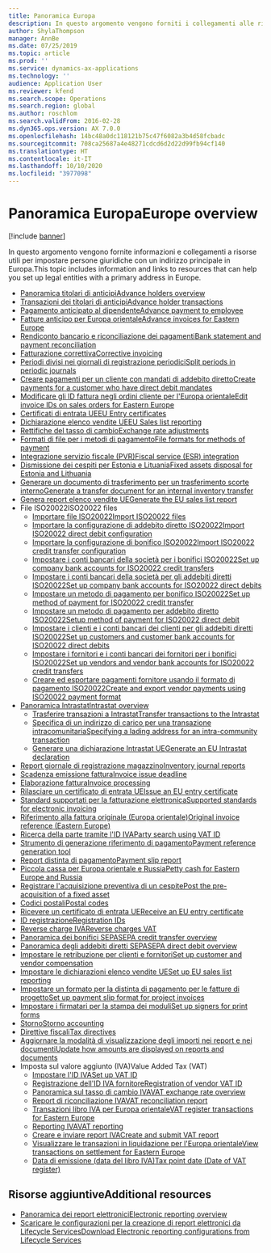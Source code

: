 ```yaml
---
title: Panoramica Europa
description: In questo argomento vengono forniti i collegamenti alle risorse della documentazione Microsoft Dynamics 365 Finance per l'Europa.
author: ShylaThompson
manager: AnnBe
ms.date: 07/25/2019
ms.topic: article
ms.prod: ''
ms.service: dynamics-ax-applications
ms.technology: ''
audience: Application User
ms.reviewer: kfend
ms.search.scope: Operations
ms.search.region: global
ms.author: roschlom
ms.search.validFrom: 2016-02-28
ms.dyn365.ops.version: AX 7.0.0
ms.openlocfilehash: 14bc48a0dc118121b75c47f6082a3b4d58fcbadc
ms.sourcegitcommit: 708ca25687a4e48271cdcd6d2d22d99fb94cf140
ms.translationtype: HT
ms.contentlocale: it-IT
ms.lasthandoff: 10/10/2020
ms.locfileid: "3977098"
---
```

# <a name="europe-overview"></a><span data-ttu-id="0b0ed-103">Panoramica Europa</span><span class="sxs-lookup"><span data-stu-id="0b0ed-103">Europe overview</span></span>

[!include [banner](../includes/banner.md)]

<span data-ttu-id="0b0ed-104">In questo argomento vengono fornite informazioni e collegamenti a risorse utili per impostare persone giuridiche con un indirizzo principale in Europa.</span><span class="sxs-lookup"><span data-stu-id="0b0ed-104">This topic includes information and links to resources that can help you set up legal entities with a primary address in Europe.</span></span> 

- [<span data-ttu-id="0b0ed-105">Panoramica titolari di anticipi</span><span class="sxs-lookup"><span data-stu-id="0b0ed-105">Advance holders overview</span></span>](emea-advance-holders.md)
 - [<span data-ttu-id="0b0ed-106">Transazioni dei titolari di anticipi</span><span class="sxs-lookup"><span data-stu-id="0b0ed-106">Advance holder transactions</span></span>](emea-advance-holders-transactions.md)
 - [<span data-ttu-id="0b0ed-107">Pagamento anticipato al dipendente</span><span class="sxs-lookup"><span data-stu-id="0b0ed-107">Advance payment to employee</span></span>](tasks/advance-payment-employee.md)
- [<span data-ttu-id="0b0ed-108">Fatture anticipo per Europa orientale</span><span class="sxs-lookup"><span data-stu-id="0b0ed-108">Advance invoices for Eastern Europe</span></span>](emea-advance-invoice.md)
- [<span data-ttu-id="0b0ed-109">Rendiconto bancario e riconciliazione dei pagamenti</span><span class="sxs-lookup"><span data-stu-id="0b0ed-109">Bank statement and payment reconciliation</span></span>](emea-bank-reconciliation.md)
- [<span data-ttu-id="0b0ed-110">Fatturazione correttiva</span><span class="sxs-lookup"><span data-stu-id="0b0ed-110">Corrective invoicing</span></span>](emea-corrective-invoice.md)
- [<span data-ttu-id="0b0ed-111">Periodi divisi nei giornali di registrazione periodici</span><span class="sxs-lookup"><span data-stu-id="0b0ed-111">Split periods in periodic journals</span></span>](emea-create-post-periodic-journals.md)
- [<span data-ttu-id="0b0ed-112">Creare pagamenti per un cliente con mandati di addebito diretto</span><span class="sxs-lookup"><span data-stu-id="0b0ed-112">Create payments for a customer who have direct debit mandates</span></span>](tasks/create-payments-customers-who-have-direct-debit-mandates.md)
- [<span data-ttu-id="0b0ed-113">Modificare gli ID fattura negli ordini cliente per l'Europa orientale</span><span class="sxs-lookup"><span data-stu-id="0b0ed-113">Edit invoice IDs on sales orders for Eastern Europe</span></span>](emea-edit-invoice-id-sales-orders.md)
- [<span data-ttu-id="0b0ed-114">Certificati di entrata UE</span><span class="sxs-lookup"><span data-stu-id="0b0ed-114">EU Entry certificates</span></span>](emea-entry-certificates.md)
- [<span data-ttu-id="0b0ed-115">Dichiarazione elenco vendite UE</span><span class="sxs-lookup"><span data-stu-id="0b0ed-115">EU Sales list reporting</span></span>](emea-eu-sales-list.md)
- [<span data-ttu-id="0b0ed-116">Rettifiche del tasso di cambio</span><span class="sxs-lookup"><span data-stu-id="0b0ed-116">Exchange rate adjustments</span></span>](emea-exchange-rate-adjustments.md)
- [<span data-ttu-id="0b0ed-117">Formati di file per i metodi di pagamento</span><span class="sxs-lookup"><span data-stu-id="0b0ed-117">File formats for methods of payment</span></span>](emea-select-file-formats-for-the-method-of-payments.md)
- [<span data-ttu-id="0b0ed-118">Integrazione servizio fiscale (PVR)</span><span class="sxs-lookup"><span data-stu-id="0b0ed-118">Fiscal service (ESR) integration</span></span>](emea-fiscal-service-integration.md)
- [<span data-ttu-id="0b0ed-119">Dismissione dei cespiti per Estonia e Lituania</span><span class="sxs-lookup"><span data-stu-id="0b0ed-119">Fixed assets disposal for Estonia and Lithuania</span></span>](emea-credit-note-reverse-fixed-asset-sale.md)
- [<span data-ttu-id="0b0ed-120">Generare un documento di trasferimento per un trasferimento scorte interno</span><span class="sxs-lookup"><span data-stu-id="0b0ed-120">Generate a transfer document for an internal inventory transfer</span></span>](tasks/transfer-document-internal-inventory-transfer.md)
- [<span data-ttu-id="0b0ed-121"> Genera report elenco vendite UE</span><span class="sxs-lookup"><span data-stu-id="0b0ed-121">Generate the EU sales list report</span></span>](tasks/eur-00011-eu-sales-list-report.md)
- <span data-ttu-id="0b0ed-122">File ISO20022</span><span class="sxs-lookup"><span data-stu-id="0b0ed-122">ISO20022 files</span></span>
  - [<span data-ttu-id="0b0ed-123">Importare file ISO20022</span><span class="sxs-lookup"><span data-stu-id="0b0ed-123">Import ISO20022 files</span></span>](emea-ISO20022-file-formats.md)
  - [<span data-ttu-id="0b0ed-124">Importare la configurazione di addebito diretto ISO20022</span><span class="sxs-lookup"><span data-stu-id="0b0ed-124">Import ISO20022 direct debit configuration</span></span>](tasks/import-iso20022-direct-debit-configuration.md)
  - [<span data-ttu-id="0b0ed-125">Importare la configurazione di bonifico ISO20022</span><span class="sxs-lookup"><span data-stu-id="0b0ed-125">Import ISO20022 credit transfer configuration</span></span>](tasks/import-iso20022-credit-transfer-configuration.md)
  - [<span data-ttu-id="0b0ed-126">Impostare i conti bancari della società per i bonifici ISO20022</span><span class="sxs-lookup"><span data-stu-id="0b0ed-126">Set up company bank accounts for ISO20022 credit transfers</span></span>](tasks/set-up-company-bank-accounts-iso20022-credit-transfers.md)
  - [<span data-ttu-id="0b0ed-127">Impostare i conti bancari della società per gli addebiti diretti ISO20022</span><span class="sxs-lookup"><span data-stu-id="0b0ed-127">Set up company bank accounts for ISO20022 direct debits</span></span>](tasks/set-up-company-bank-accounts-iso20022-direct-debits.md)
  - [<span data-ttu-id="0b0ed-128">Impostare un metodo di pagamento per bonifico ISO20022</span><span class="sxs-lookup"><span data-stu-id="0b0ed-128">Set up method of payment for ISO20022 credit transfer</span></span>](tasks/set-up-method-payment-iso20022-credit-transfer.md)
  - [<span data-ttu-id="0b0ed-129">Impostare un metodo di pagamento per addebito diretto ISO20022</span><span class="sxs-lookup"><span data-stu-id="0b0ed-129">Setup method of payment for ISO20022 direct debit</span></span>](tasks/setup-method-payment-iso20022-direct-debit.md)
  - [<span data-ttu-id="0b0ed-130">Impostare i clienti e i conti bancari dei clienti per gli addebiti diretti ISO20022</span><span class="sxs-lookup"><span data-stu-id="0b0ed-130">Set up customers and customer bank accounts for ISO20022 direct debits</span></span>](tasks/set-up-bank-accounts-iso20022-direct-debits.md)
  - [<span data-ttu-id="0b0ed-131">Impostare i fornitori e i conti bancari dei fornitori per i bonifici ISO20022</span><span class="sxs-lookup"><span data-stu-id="0b0ed-131">Set up vendors and vendor bank accounts for ISO20022 credit transfers</span></span>](tasks/set-up-vendor-iso20022-credit-transfers.md)
  - [<span data-ttu-id="0b0ed-132">Creare ed esportare pagamenti fornitore usando il formato di pagamento ISO20022</span><span class="sxs-lookup"><span data-stu-id="0b0ed-132">Create and export vendor payments using ISO20022 payment format</span></span>](tasks/create-export-vendor-payments-iso20022-payment-format.md)
- [<span data-ttu-id="0b0ed-133">Panoramica Intrastat</span><span class="sxs-lookup"><span data-stu-id="0b0ed-133">Intrastat overview</span></span>](emea-intrastat.md)
  - [<span data-ttu-id="0b0ed-134">Trasferire transazioni a Intrastat</span><span class="sxs-lookup"><span data-stu-id="0b0ed-134">Transfer transactions to the Intrastat</span></span>](tasks/transfer-transactions-intrastat.md)
  - [<span data-ttu-id="0b0ed-135">Specifica di un indirizzo di carico per una transazione intracomunitaria</span><span class="sxs-lookup"><span data-stu-id="0b0ed-135">Specifying a lading address for an intra-community transaction</span></span>](tasks/eur-00002-specify-lading-address-intra-community.md)
  - [<span data-ttu-id="0b0ed-136">Generare una dichiarazione Intrastat UE</span><span class="sxs-lookup"><span data-stu-id="0b0ed-136">Generate an EU Intrastat declaration</span></span>](tasks/eur-00002-eu-intrastat-declaration.md)
- [<span data-ttu-id="0b0ed-137">Report giornale di registrazione magazzino</span><span class="sxs-lookup"><span data-stu-id="0b0ed-137">Inventory journal reports</span></span>](emea-set-up-report-inventory-journal-names.md)
- [<span data-ttu-id="0b0ed-138">Scadenza emissione fattura</span><span class="sxs-lookup"><span data-stu-id="0b0ed-138">Invoice issue deadline</span></span>](emea-invoice-issue-deadline.md)
- [<span data-ttu-id="0b0ed-139">Elaborazione fattura</span><span class="sxs-lookup"><span data-stu-id="0b0ed-139">Invoice processing</span></span>](emea-invoice-processing.md)
- [<span data-ttu-id="0b0ed-140">Rilasciare un certificato di entrata UE</span><span class="sxs-lookup"><span data-stu-id="0b0ed-140">Issue an EU entry certificate</span></span>](tasks/eur-00012-issue-eu-entry-certificate.md)
- [<span data-ttu-id="0b0ed-141">Standard supportati per la fatturazione elettronica</span><span class="sxs-lookup"><span data-stu-id="0b0ed-141">Supported standards for electronic invoicing</span></span>](emea-oioubl-standards-electronic-invoicing.md)
- [<span data-ttu-id="0b0ed-142">Riferimento alla fattura originale (Europa orientale)</span><span class="sxs-lookup"><span data-stu-id="0b0ed-142">Original invoice reference (Eastern Europe)</span></span>](tasks/ee-00004-original-invoice-reference.md)
- [<span data-ttu-id="0b0ed-143">Ricerca della parte tramite l'ID IVA</span><span class="sxs-lookup"><span data-stu-id="0b0ed-143">Party search using VAT ID</span></span>](tasks/eur-00015-party-search-vat-id.md)
- [<span data-ttu-id="0b0ed-144">Strumento di generazione riferimento di pagamento</span><span class="sxs-lookup"><span data-stu-id="0b0ed-144">Payment reference generation tool</span></span>](tasks/ee-00015-payment-reference-generation-tool.md)
- [<span data-ttu-id="0b0ed-145">Report distinta di pagamento</span><span class="sxs-lookup"><span data-stu-id="0b0ed-145">Payment slip report</span></span>](emea-eur-payment-slip-report-giro.md)
- [<span data-ttu-id="0b0ed-146">Piccola cassa per Europa orientale e Russia</span><span class="sxs-lookup"><span data-stu-id="0b0ed-146">Petty cash for Eastern Europe and Russia</span></span>](emea-petty-cash.md)
- [<span data-ttu-id="0b0ed-147">Registrare l'acquisizione preventiva di un cespite</span><span class="sxs-lookup"><span data-stu-id="0b0ed-147">Post the pre-acquisition of a fixed asset</span></span>](emea-pre-acquisition-acquisition-fixed-asset.md)
- [<span data-ttu-id="0b0ed-148">Codici postali</span><span class="sxs-lookup"><span data-stu-id="0b0ed-148">Postal codes</span></span>](emea-import-create-postal-codes-manually.md)
- [<span data-ttu-id="0b0ed-149">Ricevere un certificato di entrata UE</span><span class="sxs-lookup"><span data-stu-id="0b0ed-149">Receive an EU entry certificate</span></span>](tasks/eur-00012-receive-eu-entry-certificate.md)
- [<span data-ttu-id="0b0ed-150">ID registrazione</span><span class="sxs-lookup"><span data-stu-id="0b0ed-150">Registration IDs</span></span>](emea-registration-ids.md)
- [<span data-ttu-id="0b0ed-151">Reverse charge IVA</span><span class="sxs-lookup"><span data-stu-id="0b0ed-151">Reverse charges VAT</span></span>](emea-reverse-charge.md)
- [<span data-ttu-id="0b0ed-152">Panoramica dei bonifici SEPA</span><span class="sxs-lookup"><span data-stu-id="0b0ed-152">SEPA credit transfer overview</span></span>](../accounts-payable/sepa-credit-transfer.md)
- [<span data-ttu-id="0b0ed-153">Panoramica degli addebiti diretti SEPA</span><span class="sxs-lookup"><span data-stu-id="0b0ed-153">SEPA direct debit overview</span></span>](../accounts-receivable/sepa-direct-debit-overview.md)
- [<span data-ttu-id="0b0ed-154">Impostare le retribuzione per clienti e fornitori</span><span class="sxs-lookup"><span data-stu-id="0b0ed-154">Set up customer and vendor compensation</span></span>](emea-compensation-customer-vendor-transactions.md)
- [<span data-ttu-id="0b0ed-155">Impostare le dichiarazioni elenco vendite UE</span><span class="sxs-lookup"><span data-stu-id="0b0ed-155">Set up EU sales list reporting</span></span>](tasks/eur-00011-eu-sales-list-reporting.md)
- [<span data-ttu-id="0b0ed-156">Impostare un formato per la distinta di pagamento per le fatture di progetto</span><span class="sxs-lookup"><span data-stu-id="0b0ed-156">Set up payment slip format for project invoices</span></span>](tasks/set-up-payment-slip-format-project-invoices.md)
- [<span data-ttu-id="0b0ed-157">Impostare i firmatari per la stampa dei moduli</span><span class="sxs-lookup"><span data-stu-id="0b0ed-157">Set up signers for print forms</span></span>](emea-set-up-signers-for-printing-forms.md)
- [<span data-ttu-id="0b0ed-158">Storno</span><span class="sxs-lookup"><span data-stu-id="0b0ed-158">Storno accounting</span></span>](emea-storno.md)
- [<span data-ttu-id="0b0ed-159">Direttive fiscali</span><span class="sxs-lookup"><span data-stu-id="0b0ed-159">Tax directives</span></span>](emea-tax-directives.md)
- [<span data-ttu-id="0b0ed-160">Aggiornare la modalità di visualizzazione degli importi nei report e nei documenti</span><span class="sxs-lookup"><span data-stu-id="0b0ed-160">Update how amounts are displayed on reports and documents</span></span>](emea-amount-printing-forms.md)
- <span data-ttu-id="0b0ed-161">Imposta sul valore aggiunto (IVA)</span><span class="sxs-lookup"><span data-stu-id="0b0ed-161">Value Added Tax (VAT)</span></span>
  - [<span data-ttu-id="0b0ed-162">Impostare l'ID IVA</span><span class="sxs-lookup"><span data-stu-id="0b0ed-162">Set up VAT ID</span></span>](tasks/eur-00015-vat-id.md)
  - [<span data-ttu-id="0b0ed-163">Registrazione dell'ID IVA fornitore</span><span class="sxs-lookup"><span data-stu-id="0b0ed-163">Registration of vendor VAT ID</span></span>](tasks/eur-00015-registration-vendor-vat-id.md)
  - [<span data-ttu-id="0b0ed-164">Panoramica sul tasso di cambio IVA</span><span class="sxs-lookup"><span data-stu-id="0b0ed-164">VAT exchange rate overview</span></span>](emea-vat-exchange-rate.md)
  - [<span data-ttu-id="0b0ed-165">Report di riconciliazione IVA</span><span class="sxs-lookup"><span data-stu-id="0b0ed-165">VAT reconciliation report</span></span>](tasks/eur-00018-vat-reconciliation-report.md)
  - [<span data-ttu-id="0b0ed-166">Transazioni libro IVA per Europa orientale</span><span class="sxs-lookup"><span data-stu-id="0b0ed-166">VAT register transactions for Eastern Europe</span></span>](emea-vat-register-transactions.md)
  - [<span data-ttu-id="0b0ed-167">Reporting IVA</span><span class="sxs-lookup"><span data-stu-id="0b0ed-167">VAT reporting</span></span>](emea-vat-reporting.md)
  - [<span data-ttu-id="0b0ed-168">Creare e inviare report IVA</span><span class="sxs-lookup"><span data-stu-id="0b0ed-168">Create and submit VAT report</span></span>](tasks/create-submit-vat-report.md)
  - [<span data-ttu-id="0b0ed-169">Visualizzare le transazioni in liquidazione per l'Europa orientale</span><span class="sxs-lookup"><span data-stu-id="0b0ed-169">View transactions on settlement for Eastern Europe</span></span>](emea-transactions-settlement-form.md)
  - [<span data-ttu-id="0b0ed-170">Data di emissione (data del libro IVA)</span><span class="sxs-lookup"><span data-stu-id="0b0ed-170">Tax point date (Date of VAT register)</span></span>](emea-tax-point-date.md)

## <a name="additional-resources"></a><span data-ttu-id="0b0ed-171">Risorse aggiuntive</span><span class="sxs-lookup"><span data-stu-id="0b0ed-171">Additional resources</span></span>

- [<span data-ttu-id="0b0ed-172">Panoramica dei report elettronici</span><span class="sxs-lookup"><span data-stu-id="0b0ed-172">Electronic reporting overview</span></span>](../../dev-itpro/analytics/general-electronic-reporting.md)
- [<span data-ttu-id="0b0ed-173">Scaricare le configurazioni per la creazione di report elettronici da Lifecycle Services</span><span class="sxs-lookup"><span data-stu-id="0b0ed-173">Download Electronic reporting configurations from Lifecycle Services</span></span>](../../dev-itpro/analytics/download-electronic-reporting-configuration-lcs.md)

